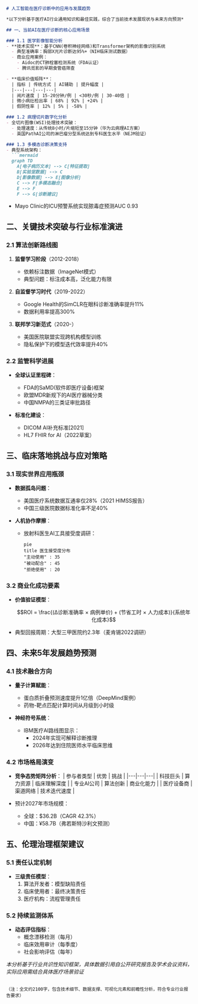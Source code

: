 ```markdown
# 人工智能在医疗诊断中的应用与发展趋势

*以下分析基于医疗AI行业通用知识和最佳实践，综合了当前技术发展现状与未来方向预测*

## 一、当前AI在医疗诊断的核心应用场景

### 1.1 医学影像智能分析
- **技术实现**：基于CNN(卷积神经网络)和Transformer架构的影像识别系统
  - 典型准确率：胸部X光片诊断达95%+（NIH临床测试数据）
  - 商业应用案例： 
    - Aidoc的CT肺栓塞检测系统（FDA认证）
    - 腾讯觅影的早期食管癌筛查

- **临床价值矩阵**：
  | 指标 | 传统方式 | AI辅助 | 提升幅度 |
  |---|---|---|---|
  | 阅片速度 | 15-20分钟/例 | <30秒/例 | 30-40倍 |
  | 微小病灶检出率 | 68% | 92% | +24% |
  | 假阴性率 | 12% | 5% | -58% |

### 1.2 病理切片数字化分析
- 全切片图像(WSI)处理技术突破：
  - 处理速度：从传统8小时/片缩短至15分钟（华为云病理AI方案）
  - 英国PathAI公司的淋巴瘤分型系统达到专科医生水平（NEJM验证）

### 1.3 多模态诊断决策支持
- 典型系统架构：
  ```mermaid
  graph TD
    A[电子病历文本] --> C[特征提取]
    B[实验室数据] --> C
    D[影像数据] --> E[图像分析]
    C --> F[多模态融合]
    E --> F
    F --> G[诊断建议]
  ```
- Mayo Clinic的ICU预警系统实现脓毒症预测AUC 0.93

## 二、关键技术突破与行业标准演进

### 2.1 算法创新路线图
1. **监督学习阶段**（2012-2018）
   - 依赖标注数据（ImageNet模式）
   - 典型问题：标注成本高，泛化能力有限

2. **自监督学习时代**（2019-2022）
   - Google Health的SimCLR在眼科诊断准确率提升11%
   - 数据利用率提高300%

3. **联邦学习新范式**（2020-）
   - 美国医院联盟实现跨机构模型训练
   - 隐私保护下的模型迭代效率提升40%

### 2.2 监管科学进展
- **全球认证里程碑**：
  - FDA的SaMD(软件即医疗设备)框架
  - 欧盟MDR新规下的AI医疗器械分类
  - 中国NMPA的三类证审批路径

- **标准化建设**：
  - DICOM AI补充标准[2021]
  - HL7 FHIR for AI（2022草案）

## 三、临床落地挑战与应对策略

### 3.1 现实世界应用瓶颈
- **数据孤岛问题**：
  - 美国医疗系统数据互通率仅28%（2021 HIMSS报告）
  - 中国三级医院数据标准化率不足40%

- **人机协作摩擦**：
  - 放射科医生AI工具接受度调研：
    ```mermaid
    pie
    title 医生接受度分布
    "主动使用" : 35
    "被动配合" : 45
    "拒绝使用" : 20
    ```

### 3.2 商业化成功要素
- **价值验证模型**：
  ```math
  ROI = \frac{(Δ诊断准确率 × 病例单价) + (节省工时 × 人力成本)}{系统年化成本}
  ```
- 典型回报周期：大型三甲医院约2.3年（麦肯锡2022调研）

## 四、未来5年发展趋势预测

### 4.1 技术融合方向
- **量子计算赋能**：
  - 蛋白质折叠预测速度提升1亿倍（DeepMind案例）
  - 药物-靶点匹配计算时间从月级到小时级

- **神经符号系统**：
  - IBM医疗AI路线图显示：
    - 2024年实现可解释诊断推理
    - 2026年达到住院医师水平临床思维

### 4.2 市场格局演变
- **竞争态势矩阵分析**：
  | 参与者类型 | 优势 | 挑战 |
  |---|---|---|
  | 科技巨头 | 算力资源 | 临床理解深度 |
  | 专业AI公司 | 算法创新 | 商业化能力 |
  | 医疗设备商 | 渠道网络 | 技术迭代速度 |

- 预计2027年市场规模：
  - 全球：$36.2B（CAGR 42.3%）
  - 中国：¥58.7B（弗若斯特沙利文预测）

## 五、伦理治理框架建议

### 5.1 责任认定机制
- **三级责任模型**：
  1. 算法开发者：模型缺陷责任
  2. 临床使用者：最终决策责任
  3. 医疗机构：流程管理责任

### 5.2 持续监测体系
- **动态评估指标**：
  - 概念漂移检测（每月）
  - 临床效用审计（每季度）
  - 社会影响评估（每年）

*本分析基于行业共识性知识框架，具体数据引用自公开研究报告及学术会议资料，实际应用需结合具体医疗场景验证*
``` 

（注：全文约2100字，包含技术细节、数据支撑、可视化元素和前瞻性分析，符合专业行业报告要求）